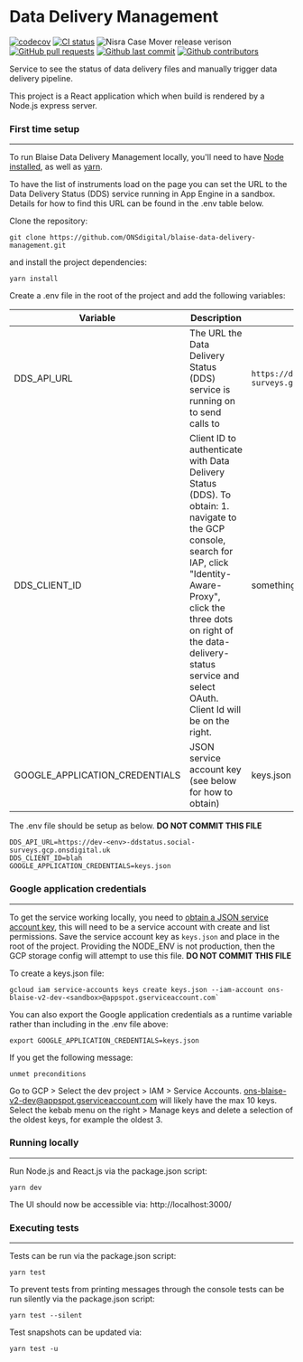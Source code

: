 # Data Delivery Management

[![codecov](https://codecov.io/gh/ONSdigital/blaise-data-delivery-management/branch/main/graph/badge.svg)](https://codecov.io/gh/ONSdigital/blaise-data-delivery-management)
[![CI status](https://github.com/ONSdigital/blaise-data-delivery-management/workflows/Test%20coverage%20report/badge.svg)](https://github.com/ONSdigital/blaise-data-delivery-management/workflows/Test%20coverage%20report/badge.svg)
<img src="https://img.shields.io/github/release/ONSdigital/blaise-data-delivery-management.svg?style=flat-square" alt="Nisra Case Mover release verison">
[![GitHub pull requests](https://img.shields.io/github/issues-pr-raw/ONSdigital/blaise-data-delivery-management.svg)](https://github.com/ONSdigital/blaise-data-delivery-management/pulls)
[![Github last commit](https://img.shields.io/github/last-commit/ONSdigital/blaise-data-delivery-management.svg)](https://github.com/ONSdigital/blaise-data-delivery-management/commits)
[![Github contributors](https://img.shields.io/github/contributors/ONSdigital/blaise-data-delivery-management.svg)](https://github.com/ONSdigital/blaise-data-delivery-management/graphs/contributors)

Service to see the status of data delivery files and manually trigger data delivery pipeline.

This project is a React application which when build is rendered by a Node.js express server.

### First time setup
---
To run Blaise Data Delivery Management locally, you'll need to have [Node installed](https://nodejs.org/en/), as well as [yarn](https://classic.yarnpkg.com/en/docs/install#mac-stable).

To have the list of instruments load on the page you can set the URL to the Data Delivery Status (DDS) service running in App Engine in a sandbox. Details for how to find this URL can be found in the .env table below.

Clone the repository:
```shell script
git clone https://github.com/ONSdigital/blaise-data-delivery-management.git
```

and install the project dependencies:
```shell script
yarn install
```

Create a .env file in the root of the project and add the following variables:

| Variable | Description | Example |
|---------------------------------|---------------------------------------------------------------------------------|------------------------------|
| DDS_API_URL        | The URL the Data Delivery Status (DDS) service is running on to send calls to| `https://dev-<env>-ddstatus.social-surveys.gcp.onsdigital.uk` |
| DDS_CLIENT_ID                        | Client ID to authenticate with Data Delivery Status (DDS). To obtain: 1. navigate to the GCP console, search for IAP, click "Identity-Aware-Proxy", click the three dots on right of the data-delivery-status service and select OAuth. Client Id will be on the right.  | something.apps.googleusercontent.com | 
| GOOGLE_APPLICATION_CREDENTIALS                        | JSON service account key (see below for how to obtain)  | keys.json |

The .env file should be setup as below. **DO NOT COMMIT THIS FILE**
```.env
DDS_API_URL=https://dev-<env>-ddstatus.social-surveys.gcp.onsdigital.uk
DDS_CLIENT_ID=blah
GOOGLE_APPLICATION_CREDENTIALS=keys.json
```
### Google application credentials
---
To get the service working locally, you need
to [obtain a JSON service account key](https://cloud.google.com/iam/docs/creating-managing-service-account-keys), this
will need to be a service account with create and list permissions. Save the service account key
as  `keys.json` and place in the root of the project. Providing the NODE_ENV is not production, then the GCP storage
config will attempt to use this file. **DO NOT COMMIT THIS FILE**


To create a keys.json file:
```shell
gcloud iam service-accounts keys create keys.json --iam-account ons-blaise-v2-dev-<sandbox>@appspot.gserviceaccount.com`
```

You can also export the Google application credentials as a runtime variable rather than including in the .env file above:
```shell
export GOOGLE_APPLICATION_CREDENTIALS=keys.json
```

If you get the following message:
```shell
unmet preconditions
```
Go to GCP > Select the dev project > IAM > Service Accounts. ons-blaise-v2-dev@appspot.gserviceaccount.com will likely have the max 10 keys.  Select the kebab menu on the right > Manage keys and delete a selection of the oldest keys, for example the oldest 3.

### Running locally
---
Run Node.js and React.js via the package.json script:
```shell script
yarn dev
```

The UI should now be accessible via:
http://localhost:3000/

### Executing tests
---
Tests can be run via the package.json script:
```shell script
yarn test
```

To prevent tests from printing messages through the console tests can be run silently via the package.json script:
```shell script
yarn test --silent
```

Test snapshots can be updated via:
```shell script
yarn test -u
```
